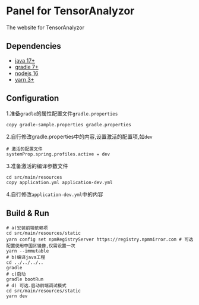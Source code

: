 # Panel for TensorAnalyzor
The website for TensorAnalyzor

## Dependencies
+ [java 17+](https://adoptium.net)
+ [gradle 7+](https://gradle.org)
+ [nodejs 16](https://nodejs.org)
+ [yarn 3+](https://yarnpkg.com)

## Configuration
1.准备`gradle`的属性配置文件`gradle.properties`
```shell
copy gradle-sample.properties gradle.properties
```
2.自行修改gradle.properties中的内容,设置激活的配置项,如`dev`
```shell
# 激活的配置文件
systemProp.spring.profiles.active = dev
```
3.准备激活的编译参数文件
```shell
cd src/main/resources
copy application.yml application-dev.yml
```
4.自行修改`application-dev.yml`中的内容

## Build & Run
```shell
# a)安装前端依赖项
cd src/main/resources/static
yarn config set npmRegistryServer https://registry.npmmirror.com # 可选 配置使用中国区镜像,仅需设置一次
yarn --immutable
# b)编译java工程
cd ../../../..
gradle
# c)启动
gradle bootRun
# d) 可选.启动前端调试模式
cd src/main/resources/static
yarn dev
```